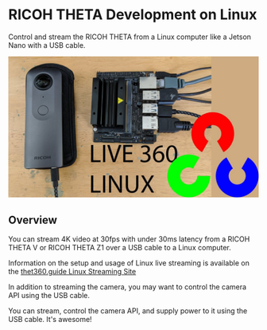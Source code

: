 # RICOH THETA Development on Linux

Control and stream the RICOH THETA from a Linux computer like a Jetson Nano with a USB cable.

![header](images/banner.jpg)

## Overview

You can stream 4K video at 30fps with under 30ms latency 
from a RICOH THETA V or 
RICOH THETA Z1 over a USB cable to a Linux computer.

Information on the setup and usage of Linux live 
streaming is available on the 
[thet360.guide Linux Streaming Site](https://theta360.guide/special/linuxstreaming/)

In addition to streaming the camera, you may want to 
control the camera API using the USB cable.

You can stream, control the camera API, and supply power to
it using the USB cable.  It's awesome!


